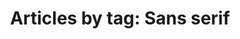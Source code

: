 ---
layout: blog_by_tag
title: 'Articles by tag: Sans serif'
tag: sansserif
permalink: /logospotter/sansserif/
---